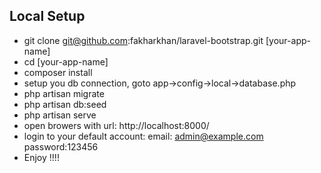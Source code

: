 ## Local Setup
* git clone git@github.com:fakharkhan/laravel-bootstrap.git [your-app-name]
* cd [your-app-name]
* composer install
* setup you db connection, goto app->config->local->database.php
* php artisan migrate
* php artisan db:seed
* php artisan serve
* open browers with url: http://localhost:8000/
* login to your default account: email: admin@example.com password:123456
* Enjoy !!!!



